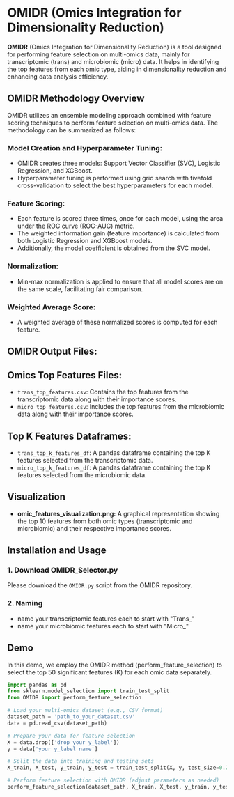 # OMIDR (Omics Integration for Dimensionality Reduction)

**OMIDR** (Omics Integration for Dimensionality Reduction) is a tool designed for performing feature selection on multi-omics data, mainly for transcriptomic (trans) and microbiomic (micro) data. It helps in identifying the top features from each omic type, aiding in dimensionality reduction and enhancing data analysis efficiency.

## OMIDR Methodology Overview

OMIDR utilizes an ensemble modeling approach combined with feature scoring techniques to perform feature selection on multi-omics data. The methodology can be summarized as follows:

### Model Creation and Hyperparameter Tuning:

- OMIDR creates three models: Support Vector Classifier (SVC), Logistic Regression, and XGBoost.
- Hyperparameter tuning is performed using grid search with fivefold cross-validation to select the best hyperparameters for each model.

### Feature Scoring:

- Each feature is scored three times, once for each model, using the area under the ROC curve (ROC-AUC) metric.
- The weighted information gain (feature importance) is calculated from both Logistic Regression and XGBoost models.
- Additionally, the model coefficient is obtained from the SVC model.

### Normalization:

- Min-max normalization is applied to ensure that all model scores are on the same scale, facilitating fair comparison.

### Weighted Average Score:

- A weighted average of these normalized scores is computed for each feature.

## OMIDR Output Files:

## Omics Top Features Files:
  - `trans_top_features.csv`: Contains the top features from the transcriptomic data along with their importance scores.
  - `micro_top_features.csv`: Includes the top features from the microbiomic data along with their importance scores.

## Top K Features Dataframes:

- `trans_top_k_features_df`: A pandas dataframe containing the top K features selected from the transcriptomic data.
- `micro_top_k_features_df`: A pandas dataframe containing the top K features selected from the microbiomic data.

## Visualization

- **omic_features_visualization.png:** A graphical representation showing the top 10 features from both omic types (transcriptomic and microbiomic) and their respective importance scores.

## Installation and Usage

### 1. Download OMIDR_Selector.py

Please download the `OMIDR.py` script from the OMIDR repository.
### 2. Naming
- name your transcriptomic features each to start with "Trans_"
- name your microbiomic features each to start with "Micro_"


## Demo
In this demo, we employ the OMIDR method (perform_feature_selection) to select the top 50 significant features (K) for each omic data separately.

   ```python
import pandas as pd
from sklearn.model_selection import train_test_split
from OMIDR import perform_feature_selection

# Load your multi-omics dataset (e.g., CSV format)
dataset_path = 'path_to_your_dataset.csv'
data = pd.read_csv(dataset_path)

# Prepare your data for feature selection
X = data.drop(['drop your y_label'])
y = data['your y_label name']

# Split the data into training and testing sets
X_train, X_test, y_train, y_test = train_test_split(X, y, test_size=0.2, random_state=42)

# Perform feature selection with OMIDR (adjust parameters as needed)
perform_feature_selection(dataset_path, X_train, X_test, y_train, y_test, k=50)

